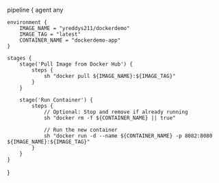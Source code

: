 pipeline {
    agent any

    environment {
        IMAGE_NAME = "yreddys211/dockerdemo"
        IMAGE_TAG = "latest"
        CONTAINER_NAME = "dockerdemo-app"
    }

    stages {
        stage('Pull Image from Docker Hub') {
            steps {
                sh "docker pull ${IMAGE_NAME}:${IMAGE_TAG}"
            }
        }

        stage('Run Container') {
            steps {
                // Optional: Stop and remove if already running
                sh "docker rm -f ${CONTAINER_NAME} || true"
                
                // Run the new container
                sh "docker run -d --name ${CONTAINER_NAME} -p 8082:8080 ${IMAGE_NAME}:${IMAGE_TAG}"
            }
        }
    }
}


